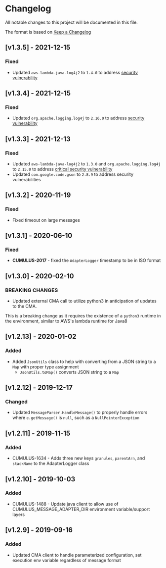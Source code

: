 # Changelog

All notable changes to this project will be documented in this file.

The format is based on [Keep a Changelog](http://keepachangelog.com/en/1.0.0/)

## [v1.3.5] - 2021-12-15

### Fixed

- Updated `aws-lambda-java-log4j2` to `1.4.0` to address [security vulnerability](https://github.com/advisories/GHSA-jfh8-c2jp-5v3q)

## [v1.3.4] - 2021-12-15

### Fixed

- Updated `org.apache.logging.log4j` to `2.16.0` to address [security vulnerability](https://github.com/advisories/GHSA-jfh8-c2jp-5v3q)

## [v1.3.3] - 2021-12-13

### Fixed

- Updated `aws-lambda-java-log4j2` to `1.3.0` and `org.apache.logging.log4j` to `2.15.0` to address [critical security vulnerability](https://cve.mitre.org/cgi-bin/cvename.cgi?name=CVE-2021-44228)
- Updated `com.google.code.gson` to `2.8.9` to address security vulnerabilities

## [v1.3.2] - 2020-11-19

### Fixed

- Fixed timeout on large messages

## [v1.3.1] - 2020-06-10

### Fixed

- **CUMULUS-2017** - fixed the `AdapterLogger` timestamp to be in ISO format

## [v1.3.0] - 2020-02-10

### BREAKING CHANGES

- Updated external CMA call to utilize python3 in anticipation of updates to the CMA.

This is a breaking change as it requires the existence of a `python3` runtime in the environment, similar to AWS's lambda runtime for Java8

## [v1.2.13] - 2020-01-02

### Added

- Added `JsonUtils` class to help with converting from a JSON string to a `Map` with proper type assignment
  - `JsonUtils.toMap()` converts JSON string to a `Map`

## [v1.2.12] - 2019-12-17

### Changed

- Updated `MessageParser.HandleMessage()` to properly handle errors where `e.getMessage()` is `null`, such as a `NullPointerException`

## [v1.2.11] - 2019-11-15

### Added

- CUMULUS-1634 - Adds three new keys `granules`, `parentArn`, and `stackName` to the AdapterLogger class

## [v1.2.10] - 2019-10-03

### Added

- CUMULUS-1488 - Update java client to allow use of CUMULUS_MESSAGE_ADAPTER_DIR environment variable/support layers

## [v1.2.9] - 2019-09-16

### Added

- Updated CMA client to handle parameterized configuration, set execution env variable regardless of message format
